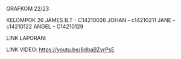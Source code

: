 GRAFKOM 22/23

KELOMPOK 26
JAMES B.T - C14210026
JOHAN - c14210211
JANE - c14210122
ANGEL - C14210129


LINK LAPORAN:


LINK VIDEO:
https://youtu.be/8dbaBZyrPsE



